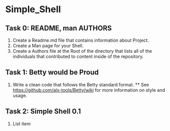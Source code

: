 # Simple_Shell
## Task 0: README, man AUTHORS
 1. Create a Readme.md file that contains information about Project.
 2. Create a Man page for your Shell.
 3. Create a Authors file at the Root of the directory that lists all of the individuals that contributed to content inside of the repository.

## Task 1: Betty would be Proud
 1. Write a clean code that follows the Betty standard format.
   ** See https://github.com/alx-tools/Betty/wiki for more information on style and usage.

## Task 2: Simple Shell 0.1

 1. List item

<!--stackedit_data:
eyJoaXN0b3J5IjpbLTg0MTA2MDA1MywxNDA0NDQxMzM1LDM4OT
M2NTc4N119
-->